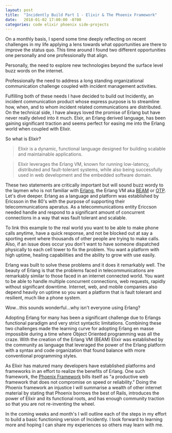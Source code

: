 ```yaml
---
layout: post
title:  "Incidently Build Part 1 - Elixir & The Phoenix Framework"
date:   2018-01-02 17:00:00 -0700
categories: code elixir phoenix side-projects
---
```

On a monthly basis, I spend some time deeply reflecting on recent challenges in my life applying a lens towards what opportunities are there to improve the status quo. This time around I found two different opportunities one personally and one professionally that align.

Personally, the need to explore new technologies beyond the surface level buzz words on the internet.

Professionally the need to address a long standing organizational communication challenge coupled with incident management activities.

Fulfilling both of these needs I have decided to build out Incidently, an incident communication product whose express purpose is to streamline how, when, and to whom incident related communications are distributed. On the technical side, I have always loved the promise of Erlang but have never really delved into it much. Elxir, an Erlang derived language, has been gaining significant traction and seems perfect for easing me into the Erlang world when coupled with Elixir. 

So what is Elixir? 

> Elixir is a dynamic, functional language designed for building scalable and maintainable applications. 

>Elixir leverages the Erlang VM, known for running low-latency, distributed and fault-tolerant systems, while also being successfully used in web development and the embedded software domain.

These two statements are critically important but will sound buzz wordy to the laymen who is not familiar with [Erlang](https://www.erlang.org/), the Erlang VM aka [BEAM](https://erlangcentral.org/tag/beam/) or [OTP](http://learnyousomeerlang.com/what-is-otp). Let's dive deeper. Erlang as a language and platform was established by Ericsson in the 80's with the purpose of supporting their telecommunications aperatus. As a telecommunications entity Ericcson needed handle and respond to a significant amount of concurrent connections in a way that was fault tolerant and scalable. 

To link this example to the real world you want to be able to make phone calls anytime, have a quick response, and not be blocked out at say a sporting event where thousands of other people are trying to make calls. Also, if an issue does occur you don't want to have someone dispatched physically to each cell tower to fix the problem. You want a platform with high uptime, healing capabilities and the ability to grow with use easily.

Erlang was built to solve these problems and it does it remarkably well. The beauty of Erlang is that the problems faced in telecommunications are remarkably similar to those faced in an internet connected world. You want to be able to handle multiple concurrent connections, web requests, rapidly without significant downtime. Internet, web, and mobile companies also depend heavily on uptime so you want a platform that is fault tolerant and resilient, much like a phone system.

Wow...this sounds wonderful...why isn't everyone using Erlang?

Adopting Erlang for many has been a significant challenge due to Erlangs functional paradigm and very strict syntactic limitations. Combining these two challenges made the learning curve for adopting Erlang en masse impossible during a time where Object Oriented programming was all the craze. With the creation of the Erlang VM (BEAM) Elixir was established by the community as language that leveraged the power of the Erlang platform with a syntax and code organization that found balance with more conventional programming styles. 

As Elixir has matured many developers have established platforms and frameworks in an effort to realize the benefits of Erlang. One such framework, the [Phoenix Framework](http://phoenixframework.org/) bills itself as "a productive web framework that does not compromise on speed or reliability." Doing the Phoenix framework an injustice I will summarise a wealth of other internet material by stating that Phoenix borrows the best of Rails, introduces the power of Elixir and its functional roots, and has enough community traction so that you are not re-inventing the wheel.

In the coming weeks and month's I will outline each of the steps in my effort to build a basic functioning version of Incidently. I look forward to learning more and hoping I can share my experiences so others may learn with me.